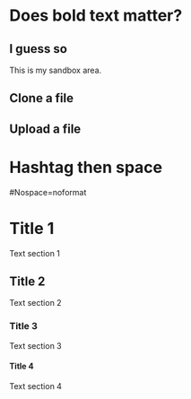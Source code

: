# Does bold text matter?

## I guess so
This is my sandbox area.

## Clone a file

## Upload a file

# Hashtag then space
#Nospace=noformat

# Title 1
Text section 1
## Title 2
Text section 2
### Title 3
Text section 3
#### Title 4
Text section 4
